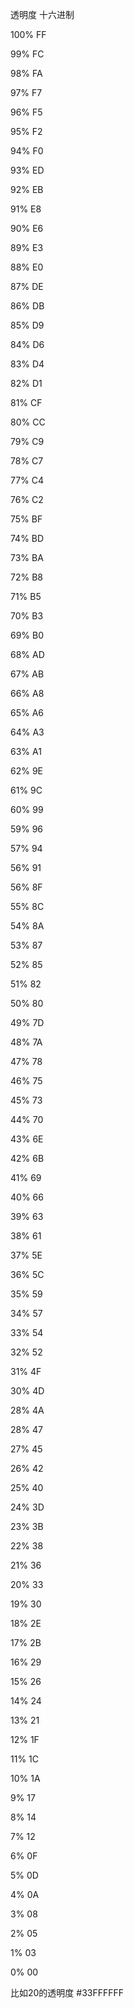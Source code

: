 透明度	十六进制

100%	FF

99%	FC

98%	FA

97%	F7

96%	F5

95%	F2

94%	F0

93%	ED

92%	EB

91%	E8

90%	E6

89%	E3

88%	E0

87%	DE

86%	DB

85%	D9

84%	D6

83%	D4

82%	D1

81%		CF

80%	CC

79%	C9

78%	C7

77%	C4

76%	C2

75%	BF

74%	BD

73%	BA

72%	B8

71%		B5

70%	B3

69%	B0

68%	AD

67%	AB

66%	A8

65%	A6

64%	A3

63%	A1

62%	9E

61%	9C

60%	99

59%	96

57%	94

56%	91

56%	8F

55%	8C

54%	8A

53%	87

52%	85

51%	82

50%	80

49%	7D

48%	7A

47%	78

46%	75

45%	73

44%	70

43%	6E

42%	6B

41%		69

40%	66

39%	63

38%	61

37%	5E

36%	5C

35%	59

34%	57

33%	54

32%	52

31%		4F

30%	4D

28%	4A

28%	47

27%	45

26%	42

25%	40

24%	3D

23%	3B

22%	38

21%	36

20%	33

19%	30

18%	2E

17%	2B

16%	29

15%	26

14%	24

13%	21

12%	1F

11%	1C

10%	1A

9%		17

8%		14

7%		12

6%		0F

5%		0D

4%		0A

3%		08

2%		05

1%		03

0%		00

比如20的透明度 #33FFFFFF
